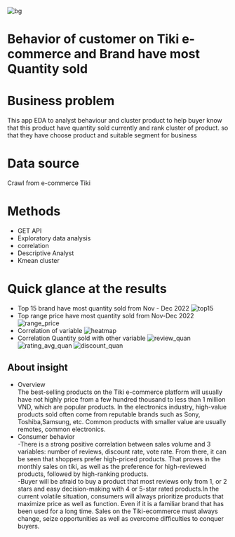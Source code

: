 ![bg](https://user-images.githubusercontent.com/96000156/211188207-1fa4b9c9-d656-4957-a55f-ded2dcfaa277.png)
# Behavior of customer on Tiki e-commerce and Brand have most Quantity sold
# Business problem 
This app EDA to analyst behaviour and cluster product to help buyer know that this product have quantity sold currently and rank cluster of product. so that they have choose product and suitable segment for business
# Data source
Crawl from e-commerce Tiki

# Methods
- GET API
- Exploratory data analysis 
- correlation
- Descriptive Analyst
- Kmean cluster 
# Quick glance at the results
- Top 15 brand have most quantity sold from Nov - Dec 2022
![top15](https://user-images.githubusercontent.com/96000156/211179751-d4c6b9d5-8fb2-4fe2-baef-f4cf9d9fb3cc.png)
- Top range price have most quantity sold from Nov-Dec 2022
![range_price](https://user-images.githubusercontent.com/96000156/211179598-6c9bbfc7-81bb-4b8e-8bcd-3b7e0ec7485c.png)
- Correlation of variable
![heatmap](https://user-images.githubusercontent.com/96000156/211179713-06850a49-e5b0-467f-be50-350d7f928891.png)
- Correlation Quantity sold with other variable 
![review_quan](https://user-images.githubusercontent.com/96000156/211186335-1c8b2e25-5bcd-46f5-9b6f-87ca283fa02a.png)
![rating_avg_quan](https://user-images.githubusercontent.com/96000156/211186355-20eb6940-b8db-4f6b-9ac2-4be9509ef011.png)
![discount_quan](https://user-images.githubusercontent.com/96000156/211186390-78f462b1-e4ab-48d0-9e7a-1314c674df5a.png)
## About insight
- Overview <br>
The best-selling products on the Tiki e-commerce platform will usually have not highly price  from a few hundred thousand to less than 1 million VND, which are popular products. In the electronics industry, high-value products sold often come from reputable brands such as Sony, Toshiba,Samsung, etc.
Common products with smaller value are usually remotes, common electronics.
- Consumer behavior <br>
-There is a strong positive correlation between sales volume and 3 variables: number of reviews, discount rate, vote rate. From there, it can be seen that shoppers prefer high-priced products. That proves in the monthly sales on tiki, as well as the preference for high-reviewed products, followed by high-ranking products.<br>
-Buyer will be afraid to buy a product that most reviews only from 1, or 2 stars and easy decision-making with 4 or 5-star rated products.In the current volatile situation, consumers will always prioritize products that maximize price as well as function. Even if it is a familiar brand that has been used for a long time. Sales on the Tiki-ecommerce must always change, seize opportunities as well as overcome difficulties to conquer buyers.
